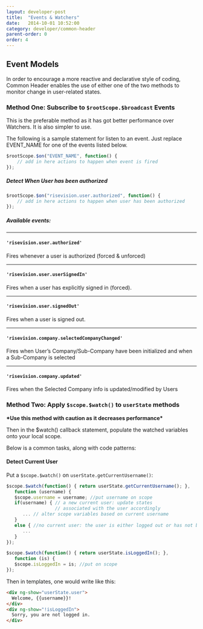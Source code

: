 ```yaml
---
layout: developer-post
title:  "Events & Watchers"
date:   2014-10-01 10:52:00
category: developer/common-header
parent-order: 0
order: 4
---
```


## Event Models

In order to encourage a more reactive and declarative style of coding, Common Header enables the use of either one of the two methods to monitor change in user-related states.

### Method One: Subscribe to ```$rootScope.$broadcast``` Events

This is the preferable method as it has got better performance over Watchers. It is also simpler to use.

The following is a sample statement for listen to an event. Just replace EVENT_NAME for one of the events listed below.

```javascript
$rootScope.$on("EVENT_NAME", function() {	
    // add in here actions to happen when event is fired
});
```

##### Detect When User has been authorized

```javascript
$rootScope.$on("risevision.user.authorized", function() {	
    // add in here actions to happen when user has been authorized
});
```

##### Available events:
***
#### ```'risevision.user.authorized'```

Fires whenever a user is authorized (forced & unforced)

***
#### ```'risevision.user.userSignedIn'```

Fires when a user has explicitly signed in (forced).

***
#### ```'risevision.user.signedOut'```

Fires when a user is signed out.

***
#### ```'risevision.company.selectedCompanyChanged'```

Fires when User’s Company/Sub-Company have been initialized and when a Sub-Company is selected

***
#### ```'risevision.company.updated'```

Fires when the Selected Company info is updated/modified by Users


### Method Two: Apply ```$scope.$watch()``` to ```userState``` methods 

**\*Use this method with caution as it decreases performance\***

Then in the $watch() callback statement, populate the watched variables onto your local scope.

Below is a common tasks, along with code patterns:

#### Detect Current User
Put a ```$scope.$watch()``` on ```userState.getCurrentUsername()```:

```js
$scope.$watch(function() { return userState.getCurrentUsername(); },
   function (username) {
   $scope.username = username; //put username on scope
   if(username) { // a new current user: update states
                  // associated with the user accordingly
      ... // alter scope variables based on current username
   }
   else { //no current user: the user is either logged out or has not been populated
      ...
   }
});

$scope.$watch(function() { return userState.isLoggedIn(); },
   function (is) {
   $scope.isLoggedIn = is; //put on scope
});
```
Then in templates, one would write like this:

```html
<div ng-show="userState.user">
  Welcome, {{username}}!
</div>
<div ng-show="!isLoggedIn">
  Sorry, you are not logged in.
</div>
```


